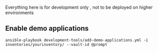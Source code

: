 


Everything here is for development only , not to be deployed on higher environments



Enable demo applications
------------------

    ansible-playbook development-tools/add-demo-applications.yml -i inventories/yourinventory/ --vault-id @prompt